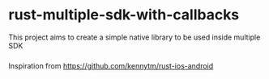 # rust-multiple-sdk-with-callbacks
This project aims to create a simple native library to be used inside multiple SDK

###
Inspiration from https://github.com/kennytm/rust-ios-android
